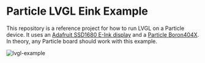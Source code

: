 # Particle LVGL Eink Example

This repository is a reference project for how to run LVGL on a Particle device. It uses an [Adafruit SSD1680 E-Ink display](https://www.adafruit.com/product/4195) and a [Particle Boron404X](https://store.particle.io/products/boron-lte-cat-m1-noram-with-ethersim-4th-gen). In theory, any Particle board should work with this example.

![lvgl-example](https://github.com/user-attachments/assets/76131027-a40e-4878-ac8a-1147105cfc38)
